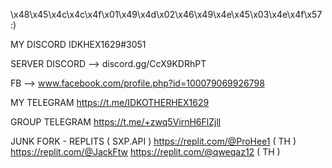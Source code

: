 \x48\x45\x4c\x4c\x4f\x01\x49\x4d\x02\x46\x49\x4e\x45\x03\x4e\x4f\x57 :)

MY DISCORD IDKHEX1629#3051

SERVER DISCORD --> discord.gg/CcX9KDRhPT

FB --> www.facebook.com/profile.php?id=100079069926798

MY TELEGRAM https://t.me/IDKOTHERHEX1629

GROUP TELEGRAM https://t.me/+zwq5VirnH6FlZjll

JUNK FORK - REPLITS ( SXP.API )
https://replit.com/@ProHee1 ( TH )
https://replit.com/@JackFtw
https://replit.com/@qweqaz12 ( TH )
